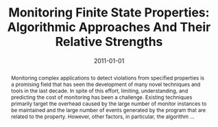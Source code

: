 ---
title: "Monitoring Finite State Properties: Algorithmic Approaches And Their Relative Strengths"
abstract: "Monitoring complex applications to detect violations from specified properties is a promising field that has seen the development of many novel techniques and tools in the last decade. In spite of this effort, limiting, understanding, and predicting the cost of monitoring has been a challenge. Existing techniques primarily target the overhead caused by the large number of monitor instances to be maintained and the large number of events generated by the program that are related to the property. However, other factors, in particular, the algorithm …"
date: 2011-01-01
venue: "Runtime Verification - Second International Conference, RV 2011, San Francisco, CA, USA, September 27-30, 2011, Revised Selected Papers"
paperurl: https://link.springer.com/chapter/10.1007/978-3-642-29860-8_31
authors: "Rahul Purandare, Matthew B. Dwyer and Sebastian G. Elbaum"
awards: ""
---